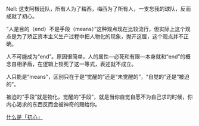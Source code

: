 Nell: 这支阿根廷队，所有人为了梅西，梅西为了所有人，一支忘我的球队，反而成就了初心。  
  
“人是目的（end）不是手段（means）”这种观点现在比较流行，但实际上这个观点是为了矫正资本主义生产过程中把人物化的现象，抛开这层，这个观点并不正确。  
  
人不可能成为“end”。原因很简单，人的属性—必死和有限—本身就和“end”的概念自相矛盾，在逻辑上锁死了这一等式，表述就不成立。  
  
人只能是“means”，区别只在于是“觉醒的”还是“未觉醒的”，“自觉的”还是“被迫的”。  
  
被迫的“手段”就是物化，觉醒的“手段”，就是当你自觉自愿不为自己求的时候，你内心渴求的东西反而会被神奇的赐给你。

[什么是「初心」](https://www.zhihu.com/question/19894637/answer/1746315889)
